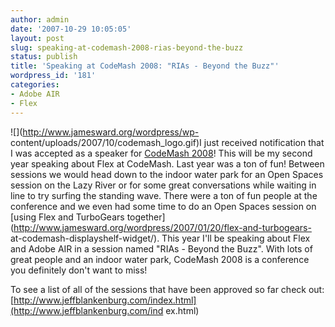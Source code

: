 ```yaml
---
author: admin
date: '2007-10-29 10:05:05'
layout: post
slug: speaking-at-codemash-2008-rias-beyond-the-buzz
status: publish
title: 'Speaking at CodeMash 2008: "RIAs - Beyond the Buzz"'
wordpress_id: '181'
categories:
- Adobe AIR
- Flex
---
```


![](http://www.jamesward.org/wordpress/wp-
content/uploads/2007/10/codemash_logo.gif)I just received notification that I
was accepted as a speaker for [CodeMash 2008](http://www.codemash.org/)! This
will be my second year speaking about Flex at CodeMash. Last year was a ton of
fun! Between sessions we would head down to the indoor water park for an Open
Spaces session on the Lazy River or for some great conversations while waiting
in line to try surfing the standing wave. There were a ton of fun people at
the conference and we even had some time to do an Open Spaces session on
[using Flex and TurboGears
together](http://www.jamesward.org/wordpress/2007/01/20/flex-and-turbogears-
at-codemash-displayshelf-widget/). This year I'll be speaking about Flex and
Adobe AIR in a session named "RIAs - Beyond the Buzz". With lots of great
people and an indoor water park, CodeMash 2008 is a conference you definitely
don't want to miss!

To see a list of all of the sessions that have been approved so far check out:
[http://www.jeffblankenburg.com/index.html](http://www.jeffblankenburg.com/ind
ex.html)

